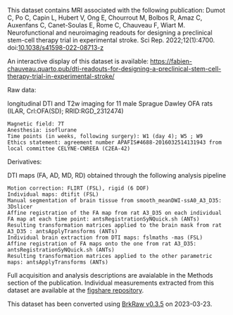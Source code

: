 This dataset contains MRI associated with the following publication:
Dumot C, Po C, Capin L, Hubert V, Ong E, Chourrout M, Bolbos R, Amaz C, Auxenfans C, Canet-Soulas E, Rome C, Chauveau F, Wiart M. Neurofunctional and neuroimaging readouts for designing a preclinical stem-cell therapy trial in experimental stroke. Sci Rep. 2022;12(1):4700. doi:[10.1038/s41598-022-08713-z](https://doi.org/10.1038/s41598-022-08713-z)

An interactive display of this dataset is available: https://fabien-chauveau.quarto.pub/dti-readouts-for-designing-a-preclinical-stem-cell-therapy-trial-in-experimental-stroke/

Raw data:

longitudinal DTI and T2w imaging for 11 male Sprague Dawley OFA rats (ILAR, Crl:OFA(SD); RRID:RGD_2312474)

	Magnetic field: 7T
	Anesthesia: isoflurane
	Time points (in weeks, following surgery): W1 (day 4); W5 ; W9
	Ethics statement: agreement number APAFIS#4688-2016032514131943 from local committee CELYNE-CNREEA (C2EA-42)

Derivatives:

DTI maps (FA, AD, MD, RD) obtained through the following analysis pipeline

    Motion correction: FLIRT (FSL), rigid (6 DOF)
    Individual maps: dtifit (FSL)
    Manual segmentation of brain tissue from smooth_meanDWI-ssA0_A3_D35: 3Dslicer
    Affine registration of the FA map from rat A3_D35 on each individual FA map at each time point: antsRegistrationSyNQuick.sh (ANTs)
    Resulting transformation matrices applied to the brain mask from rat A3_D35 : antsApplyTransforms (ANTs)
    Individual brain extraction from DTI maps: fslmaths -mas (FSL)
    Affine registration of FA maps onto the one from rat A3_D35: antsRegistrationSyNQuick.sh (ANTs)
    Resulting transformation matrices applied to the other parametric maps: antsApplyTransforms (ANTs)

Full acquisition and analysis descriptions are avaialable in the Methods section of the publication.
Individual measurements extracted from this dataset are available at the [figshare repository](https://figshare.com/s/15af2a099076389d2a5e).

This dataset has been converted using [BrkRaw v0.3.5](https://doi.org/10.5281/zenodo.6803744) on 2023-03-23.
